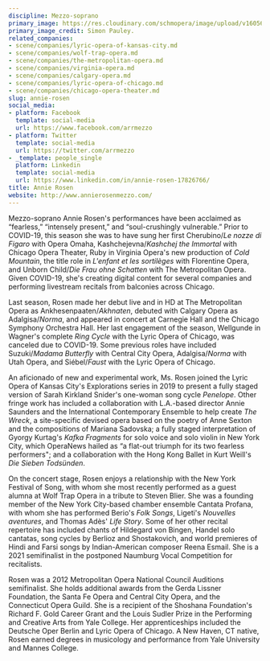 ```yaml
---
discipline: Mezzo-soprano
primary_image: https://res.cloudinary.com/schmopera/image/upload/v1605639870/media/2020/11/AnnieRosen_creditSimonPauley_nskbjy.jpg
primary_image_credit: Simon Pauley.
related_companies:
- scene/companies/lyric-opera-of-kansas-city.md
- scene/companies/wolf-trap-opera.md
- scene/companies/the-metropolitan-opera.md
- scene/companies/virginia-opera.md
- scene/companies/calgary-opera.md
- scene/companies/lyric-opera-of-chicago.md
- scene/companies/chicago-opera-theater.md
slug: annie-rosen
social_media:
- platform: Facebook
  template: social-media
  url: https://www.facebook.com/arrmezzo
- platform: Twitter
  template: social-media
  url: https://twitter.com/arrmezzo
- _template: people_single
  platform: Linkedin
  template: social-media
  url: https://www.linkedin.com/in/annie-rosen-17826766/
title: Annie Rosen
website: http://www.annierosenmezzo.com/
---
```

Mezzo-soprano Annie Rosen's performances have been acclaimed as “fearless,” “intensely present,” and “soul-crushingly vulnerable.” Prior to COVID-19, this season she was to have sung her first Cherubino/_Le nozze di Figaro_ with Opera Omaha, Kashchejevna/_Kashchej the Immortal_ with Chicago Opera Theater, Ruby in Virginia Opera's new production of _Cold Mountain_, the title role in _L'enfant et les sortilèges_ with Florentine Opera, and Unborn Child/_Die Frau ohne Schatten_ with The Metropolitan Opera. Given COVID-19, she's creating digital content for several companies and performing livestream recitals from balconies across Chicago.

Last season, Rosen made her debut live and in HD at The Metropolitan Opera as Ankhesenpaaten/_Akhnaten_, debuted with Calgary Opera ​as Adalgisa/_Norma_, and appeared in concert at Carnegie Hall and the Chicago Symphony Orchestra Hall. Her last engagement of the season, Wellgunde in Wagner's complete _Ring Cycle_ with the Lyric Opera of Chicago, was canceled due to COVID-19. Some previous roles have included Suzuki/_Madama Butterfly_ with Central City Opera, Adalgisa/_Norma_ with Utah Opera, and Siébel/_Faust_ with the Lyric Opera of Chicago. 

An aficionado of new and experimental work, Ms. Rosen joined the Lyric Opera of Kansas City's Explorations series in 2019 to present a fully staged version of Sarah Kirkland Snider's one-woman song cycle _Penelope_. Other fringe work has included a collaboration with L.A.-based director Annie Saunders and the International Contemporary Ensemble to help create _The Wreck_, a site-specific devised opera based on the poetry of Anne Sexton and the compositions of Mariana Sadovska; a fully staged interpretation of Gyorgy Kurtag's _Kafka Fragments_ for solo voice and solo violin in New York City, which OperaNews hailed as “a flat-out triumph for its two fearless performers"; and a collaboration with the Hong Kong Ballet in Kurt Weill's _Die Sieben Todsünden_. 

On the concert stage, Rosen enjoys a relationship with the New York Festival of Song, with whom she most recently performed as a guest alumna at Wolf Trap Opera in a tribute to Steven Blier. She was a founding member of the New York City-based chamber ensemble Cantata Profana, with whom she has performed Berio's _Folk Songs_, Ligeti's _Nouvelles aventures_, and Thomas Adès' _Life Story_. Some of her other recital repertoire has included chants of Hildegard von Bingen, Handel solo cantatas, song cycles by Berlioz and Shostakovich, and world premieres of Hindi and Farsi songs by Indian-American composer Reena Esmail. She is a 2021 semifinalist in the postponed Naumburg Vocal Competition for recitalists.

Rosen was a 2012 Metropolitan Opera National Council Auditions semifinalist. She holds additional awards from the Gerda Lissner Foundation, the Santa Fe Opera and Central City Opera, and the Connecticut Opera Guild. She is a recipient of the Shoshana Foundation's Richard F. Gold Career Grant and the Louis Sudler Prize in the Performing and Creative Arts from Yale College. Her apprenticeships included the Deutsche Oper Berlin and Lyric Opera of Chicago. ​A New Haven, CT native, Rosen earned degrees in musicology and performance from Yale University and Mannes College.